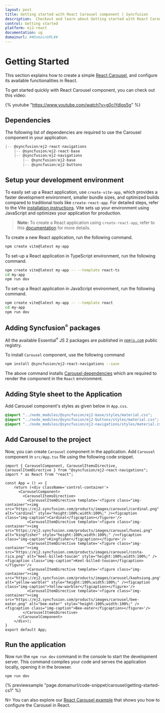 ```yaml
---
layout: post
title: Getting started with React Carousel component | Syncfusion
description:  Checkout and learn about Getting started with React Carousel component of Syncfusion Essential JS 2 and more details.
control: Getting started 
platform: ej2-react
documentation: ug
domainurl: ##DomainURL##
---
```


# Getting Started

This section explains how to create a simple [React Carousel](https://www.syncfusion.com/react-components/react-carousel), and configure its available functionalities in React.

To get started quickly with React Carousel component, you can check out this video:

{% youtube "https://www.youtube.com/watch?v=g0cjYdIqs5g" %}

## Dependencies

The following list of dependencies are required to use the Carousel component in your application.

```javascript
|-- @syncfusion/ej2-react-navigations
    |-- @syncfusion/ej2-react-base
    |-- @syncfusion/ej2-navigations
        |-- @syncfusion/ej2-base
        |-- @syncfusion/ej2-buttons
```

## Setup your development environment

To easily set up a React application, use `create-vite-app`, which provides a faster development environment, smaller bundle sizes, and optimized builds compared to traditional tools like `create-react-app`. For detailed steps, refer to the Vite [installation instructions](https://vitejs.dev/guide/). Vite sets up your environment using JavaScript and optimizes your application for production.

> **Note:**  To create a React application using `create-react-app`, refer to this [documentation](https://ej2.syncfusion.com/react/documentation/getting-started/create-app) for more details.

To create a new React application, run the following command.

```bash
npm create vite@latest my-app
```
To set-up a React application in TypeScript environment, run the following command.

```bash
npm create vite@latest my-app -- --template react-ts
cd my-app
npm run dev
```
To set-up a React application in JavaScript environment, run the following command.

```bash
npm create vite@latest my-app -- --template react
cd my-app
npm run dev
```

## Adding Syncfusion<sup style="font-size:70%">&reg;</sup> packages

All the available Essential<sup style="font-size:70%">&reg;</sup> JS 2 packages are published in [`npmjs.com`](https://www.npmjs.com/~syncfusionorg) public registry.

To install `Carousel` component, use the following command

```bash
npm install @syncfusion/ej2-react-navigations --save
```

The above command installs [Carousel dependencies](./getting-started#dependencies)
which are required to render the component in the `React` environment.

## Adding Style sheet to the Application

Add Carousel component's styles as given below in `App.css`.

```css
@import "../node_modules/@syncfusion/ej2-base/styles/material.css";
@import "../node_modules/@syncfusion/ej2-buttons/styles/material.css";
@import "../node_modules/@syncfusion/ej2-navigations/styles/material.css";
```

## Add Carousel to the project

Now, you can create `Carousel` component in the application. Add `Carousel` component in `src/App.tsx` file using the following code snippet.



```tsx
import { CarouselComponent, CarouselItemsDirective, CarouselItemDirective } from "@syncfusion/ej2-react-navigations";
import * as React from "react";

const App = () => {
    return (<div className='control-container'>
      <CarouselComponent>
        <CarouselItemsDirective>
          <CarouselItemDirective template='<figure class="img-container"><img src="https://ej2.syncfusion.com/products/images/carousel/cardinal.png" alt="cardinal" style="height:100%;width:100%;" /><figcaption class="img-caption">Cardinal</figcaption></figure>'/>
          <CarouselItemDirective template='<figure class="img-container"><img src="https://ej2.syncfusion.com/products/images/carousel/hunei.png" alt="kingfisher" style="height:100%;width:100%;" /><figcaption class="img-caption">Kingfisher</figcaption></figure>'/>
          <CarouselItemDirective template='<figure class="img-container"><img src="https://ej2.syncfusion.com/products/images/carousel/costa-rica.png" alt="keel-billed-toucan" style="height:100%;width:100%;" /><figcaption class="img-caption">Keel-billed-toucan</figcaption></figure>'/>
          <CarouselItemDirective template='<figure class="img-container"><img src="https://ej2.syncfusion.com/products/images/carousel/kaohsiung.png" alt="yellow-warbler" style="height:100%;width:100%;" /><figcaption class="img-caption">Yellow-warbler</figcaption></figure>'/>
          <CarouselItemDirective template='<figure class="img-container"><img src="https://ej2.syncfusion.com/products/images/carousel/bee-eater.png" alt="bee-eater" style="height:100%;width:100%;" /><figcaption class="img-caption">Bee-eater</figcaption></figure>'/>
        </CarouselItemsDirective>
      </CarouselComponent>
    </div>);
}
export default App;
```

## Run the application

Now run the `npm run dev` command in the console to start the development server. This command compiles your code and serves the application locally, opening it in the browser.

```
npm run dev
```

 {% previewsample "page.domainurl/code-snippet/carousel/getting-started-cs1" %}

N> You can also explore our [React Carousel example](https://ej2.syncfusion.com/react/demos/#/fabric/carousel/default) that shows you how to configure the Carousel in React.